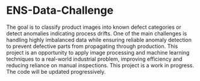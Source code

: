 # ENS-Data-Challenge

The goal is to classify product images into known defect categories or detect anomalies indicating process drifts. One of the main challenges is handling highly imbalanced data while ensuring reliable anomaly detection to prevent defective parts from propagating through production. This project is an opportunity to apply image processing and machine learning techniques to a real-world industrial problem, improving efficiency and reducing reliance on manual inspections.
This project is a work in progress. The code will be updated progressively. 
